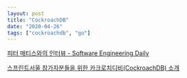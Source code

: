 ```yaml
---
layout: post
title: "CockroachDB"
date: "2020-04-26"
tags: ["cockroachdb", "go"]
---
```


[피터 매티스와의 인터뷰 - Software Engineering Daily](/cockroachdb-with-peter-mattis-sedaily)

[스프린트서울 참가자분들을 위한 카크로치디비(CockroachDB) 소개](/sprintseoul-cockroachdb)
